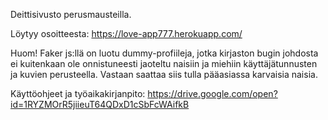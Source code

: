 Deittisivusto perusmausteilla. 

Löytyy osoitteesta: https://love-app777.herokuapp.com/

Huom! Faker js:llä on luotu dummy-profiileja, jotka kirjaston bugin johdosta ei kuitenkaan ole onnistuneesti jaoteltu
naisiin ja miehiin käyttäjätunnusten ja kuvien perusteella. Vastaan saattaa siis tulla pääasiassa karvaisia naisia.

Käyttöohjeet ja työaikakirjanpito: https://drive.google.com/open?id=1RYZMOrR5jiieuT64QDxD1cSbFcWAifkB